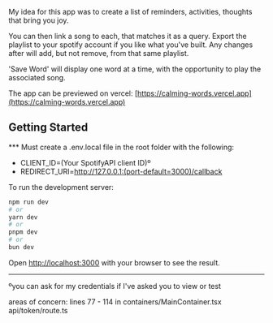 My idea for this app was to create a list of reminders, activities, thoughts that bring you joy.

You can then link a song to each, that matches it as a query.
Export the playlist to your spotify account if you like what you've built. Any changes after will add, but not remove, from that same playlist.

'Save Word' will display one word at a time, with the opportunity to play the associated song.

The app can be previewed on vercel:
[https://calming-words.vercel.app](https://calming-words.vercel.app)


## Getting Started

*** Must create a .env.local file in the root folder with the following:
- CLIENT_ID=(Your SpotifyAPI client ID)º
- REDIRECT_URI=http://127.0.0.1:(port-default=3000)/callback<!--not a link-->

To run the development server:

```bash
npm run dev
# or
yarn dev
# or
pnpm dev
# or
bun dev
```

Open [http://localhost:3000](http://localhost:3000) with your browser to see the result.

---
ºyou can ask for my credentials if I've asked you to view or test

areas of concern:
lines 77 - 114 in containers/MainContainer.tsx
api/token/route.ts


